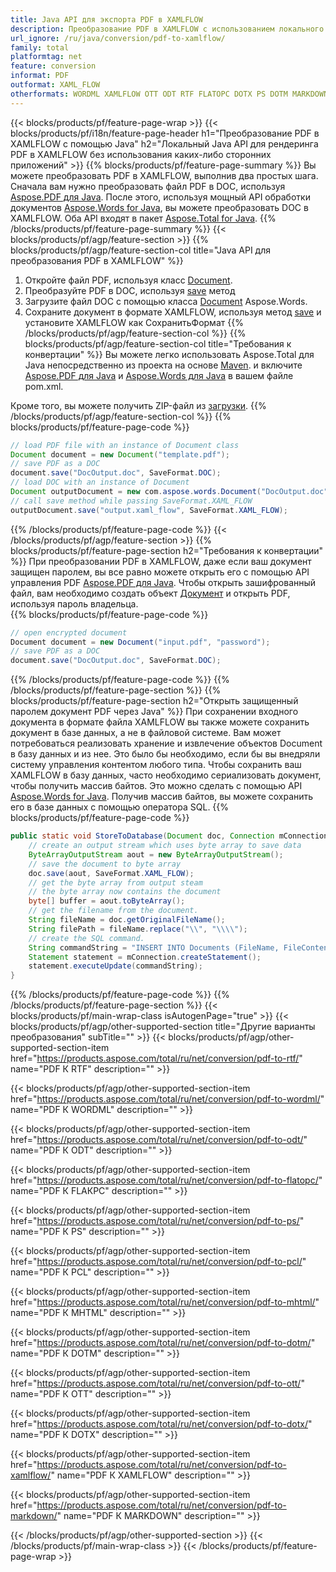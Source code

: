 ```yaml
---
title: Java API для экспорта PDF в XAMLFLOW
description: Преобразование PDF в XAMLFLOW с использованием локального Java API
url_ignore: /ru/java/conversion/pdf-to-xamlflow/
family: total
platformtag: net
feature: conversion
informat: PDF
outformat: XAML_FLOW
otherformats: WORDML XAMLFLOW OTT ODT RTF FLATOPC DOTX PS DOTM MARKDOWN PCL DOT
---
```

{{< blocks/products/pf/feature-page-wrap >}}
{{< blocks/products/pf/i18n/feature-page-header h1="Преобразование PDF в XAMLFLOW с помощью Java" h2="Локальный Java API для рендеринга PDF в XAMLFLOW без использования каких-либо сторонних приложений" >}}
{{% blocks/products/pf/feature-page-summary %}}
Вы можете преобразовать PDF в XAMLFLOW, выполнив два простых шага. Сначала вам нужно преобразовать файл PDF в DOC, используя [Aspose.PDF для Java](https://products.aspose.com/pdf/java/). После этого, используя мощный API обработки документов [Aspose.Words for Java](https://products.aspose.com/words/java/), вы можете преобразовать DOC в XAMLFLOW. Оба API входят в пакет [Aspose.Total for Java](https://products.aspose.com/total/java/).
{{% /blocks/products/pf/feature-page-summary  %}}
{{< blocks/products/pf/agp/feature-section >}}
{{% blocks/products/pf/agp/feature-section-col title="Java API для преобразования PDF в XAMLFLOW" %}}
1. Откройте файл PDF, используя класс [Document](https://reference.aspose.com/pdf/java/com.aspose.pdf/Document).
2. Преобразуйте PDF в DOC, используя [save](https://reference.aspose.com/pdf/java/com.aspose.pdf/Document#save-java.lang.String-com.aspose.pdf.SaveOptions- ) метод
3. Загрузите файл DOC с помощью класса [Document](https://reference.aspose.com/words/java/com.aspose.words/Document) Aspose.Words.
4. Сохраните документ в формате XAMLFLOW, используя метод [save](https://reference.aspose.com/words/java/com.aspose.words/Document#save(java.lang.String,int)) и установите XAMLFLOW как СохранитьФормат
{{% /blocks/products/pf/agp/feature-section-col %}}
{{% blocks/products/pf/agp/feature-section-col title="Требования к конвертации" %}}
Вы можете легко использовать Aspose.Total для Java непосредственно из проекта на основе [Maven](https://repository.aspose.com/webapp/#/artifacts/browse/tree/General/repo/com/aspose/aspose-total). и включите [Aspose.PDF для Java](https://docs.aspose.com/pdf/java/installation/) и [Aspose.Words для Java](https://docs.aspose.com/words/java/installation/) в вашем файле pom.xml.

Кроме того, вы можете получить ZIP-файл из [загрузки](https://releases.aspose.com/total/java).
{{% /blocks/products/pf/agp/feature-section-col %}}
{{% blocks/products/pf/feature-page-code %}}

```java
// load PDF file with an instance of Document class
Document document = new Document("template.pdf");
// save PDF as a DOC 
document.save("DocOutput.doc", SaveFormat.DOC); 
// load DOC with an instance of Document
Document outputDocument = new com.aspose.words.Document("DocOutput.doc");
// call save method while passing SaveFormat.XAML_FLOW
outputDocument.save("output.xaml_flow", SaveFormat.XAML_FLOW);   
```

{{% /blocks/products/pf/feature-page-code %}}
{{< /blocks/products/pf/agp/feature-section >}}
{{% blocks/products/pf/feature-page-section  h2="Требования к конвертации" %}}
При преобразовании PDF в XAMLFLOW, даже если ваш документ защищен паролем, вы все равно можете открыть его с помощью API управления PDF [Aspose.PDF для Java](https://docs.aspose.com/pdf/java/installation/). Чтобы открыть зашифрованный файл, вам необходимо создать объект [Документ](https://reference.aspose.com/pdf/java/com.aspose.pdf/Document) и открыть PDF, используя пароль владельца.  
{{% blocks/products/pf/feature-page-code %}}
```cs
// open encrypted document
Document document = new Document("input.pdf", "password");
// save PDF as a DOC 
document.save("DocOutput.doc", SaveFormat.DOC);
```

{{% /blocks/products/pf/feature-page-code  %}}
{{% /blocks/products/pf/feature-page-section %}}
{{% blocks/products/pf/feature-page-section  h2="Открыть защищенный паролем документ PDF через Java" %}}
При сохранении входного документа в формате файла XAMLFLOW вы также можете сохранить документ в базе данных, а не в файловой системе. Вам может потребоваться реализовать хранение и извлечение объектов Document в базу данных и из нее. Это было бы необходимо, если бы вы внедряли систему управления контентом любого типа. Чтобы сохранить ваш XAMLFLOW в базу данных, часто необходимо сериализовать документ, чтобы получить массив байтов. Это можно сделать с помощью API [Aspose.Words for Java](https://products.aspose.com/words/Java/). Получив массив байтов, вы можете сохранить его в базе данных с помощью оператора SQL. 
{{% blocks/products/pf/feature-page-code %}}

```java
public static void StoreToDatabase(Document doc, Connection mConnection) throws Exception {
    // create an output stream which uses byte array to save data
    ByteArrayOutputStream aout = new ByteArrayOutputStream();
    // save the document to byte array
    doc.save(aout, SaveFormat.XAML_FLOW);
    // get the byte array from output steam
    // the byte array now contains the document
    byte[] buffer = aout.toByteArray();
    // get the filename from the document.
    String fileName = doc.getOriginalFileName();
    String filePath = fileName.replace("\\", "\\\\");
    // create the SQL command.
    String commandString = "INSERT INTO Documents (FileName, FileContent) VALUES('" + filePath + "', '" + buffer + "')";
    Statement statement = mConnection.createStatement();
    statement.executeUpdate(commandString);
}  
```

{{% /blocks/products/pf/feature-page-code  %}}
{{% /blocks/products/pf/feature-page-section %}}
{{< blocks/products/pf/main-wrap-class isAutogenPage="true" >}}
{{< blocks/products/pf/agp/other-supported-section title="Другие варианты преобразования" subTitle="" >}}
{{< blocks/products/pf/agp/other-supported-section-item href="https://products.aspose.com/total/ru/net/conversion/pdf-to-rtf/" name="PDF К RTF" description="" >}}

{{< blocks/products/pf/agp/other-supported-section-item href="https://products.aspose.com/total/ru/net/conversion/pdf-to-wordml/" name="PDF К WORDML" description="" >}}

{{< blocks/products/pf/agp/other-supported-section-item href="https://products.aspose.com/total/ru/net/conversion/pdf-to-odt/" name="PDF К ODT" description="" >}}

{{< blocks/products/pf/agp/other-supported-section-item href="https://products.aspose.com/total/ru/net/conversion/pdf-to-flatopc/" name="PDF К FLAКPC" description="" >}}

{{< blocks/products/pf/agp/other-supported-section-item href="https://products.aspose.com/total/ru/net/conversion/pdf-to-ps/" name="PDF К PS" description="" >}}

{{< blocks/products/pf/agp/other-supported-section-item href="https://products.aspose.com/total/ru/net/conversion/pdf-to-pcl/" name="PDF К PCL" description="" >}}

{{< blocks/products/pf/agp/other-supported-section-item href="https://products.aspose.com/total/ru/net/conversion/pdf-to-mhtml/" name="PDF К MHTML" description="" >}}

{{< blocks/products/pf/agp/other-supported-section-item href="https://products.aspose.com/total/ru/net/conversion/pdf-to-dotm/" name="PDF К DOTM" description="" >}}

{{< blocks/products/pf/agp/other-supported-section-item href="https://products.aspose.com/total/ru/net/conversion/pdf-to-ott/" name="PDF К OTT" description="" >}}

{{< blocks/products/pf/agp/other-supported-section-item href="https://products.aspose.com/total/ru/net/conversion/pdf-to-dotx/" name="PDF К DOTX" description="" >}}

{{< blocks/products/pf/agp/other-supported-section-item href="https://products.aspose.com/total/ru/net/conversion/pdf-to-xamlflow/" name="PDF К XAMLFLOW" description="" >}}

{{< blocks/products/pf/agp/other-supported-section-item href="https://products.aspose.com/total/ru/net/conversion/pdf-to-markdown/" name="PDF К MARKDOWN" description="" >}}


{{< /blocks/products/pf/agp/other-supported-section >}}
{{< /blocks/products/pf/main-wrap-class >}}
{{< /blocks/products/pf/feature-page-wrap >}}